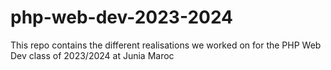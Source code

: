 # php-web-dev-2023-2024
This repo contains the different realisations we worked on for the PHP Web Dev class of 2023/2024 at Junia Maroc
